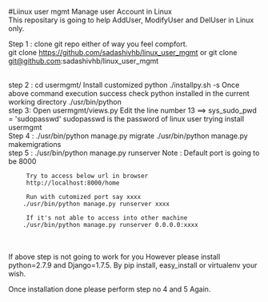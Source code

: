 #Liinux  user mgmt
Manage user Account in Linux<br/>
This repositary is going to help AddUser, ModifyUser and DelUser in Linux only.<br/>

Step 1 : clone git repo either of way you feel compfort.<br/>
         git clone https://github.com/sadashivhb/linux_user_mgmt
         or
         git clone git@github.com:sadashivhb/linux_user_mgmt


<br/>
step 2 : cd usermgmt/
         Install customized python
         ./installpy.sh -s
         Once above command execution success
         check python installed in the current working directory
         ./usr/bin/python

</br>
step 3:  Open usermgmt/views.py
         Edit the line number 13 ==> sys_sudo_pwd = 'sudopasswd'
         sudopasswd is the password of linux user trying install usermgmt 

<br/>
Step 4 : ./usr/bin/python manage.py migrate
         ./usr/bin/python manage.py makemigrations

<br/>
step 5 : ./usr/bin/python manage.py runserver
         Note : Default port is going to be 8000

         Try to access below url in browser
         http://localhost:8000/home

         Run with cutomized port say xxxx
        ./usr/bin/python manage.py runserver xxxx

         If it's not able to access into other machine
        ./usr/bin/python manage.py runserver 0.0.0.0:xxxx

<br/>
<br/>
If above step is not going to work for you
However please install python=2.7.9 and Django=1.7.5.
By pip install, easy_install or virtualenv your wish.

Once installation done please perform step no 4 and 5 Again.



